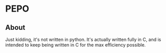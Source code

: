 # PEPO
## About
Just kidding, it's not written in python. It's actually written fully in C, and is intended to keep being written in C for the max efficiency possible.